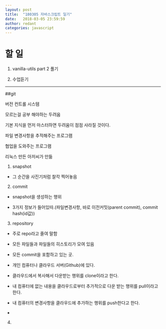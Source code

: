 ```yaml
---
layout: post
title:  "180305 자바스크립트 일기"
date:   2018-03-05 23:59:59
author: redant
categories: javascript
---
```


# 할 일 


1. vanilla-utils part 2 풀기


2. 수업듣기

---

##git

버전 컨트롤 시스템

모르는걸 공부 해야하는 두려움

기본 지식을 먼저 마스터하면 두려움이 점점 사라질 것이다.

파일 변경사항을 추적해주는 프로그램

협업을 도와주는 프로그램

리눅스 만든 아저씨가 만듦

1. snapshot

  - 그 순간을 사진기처럼 찰칵 찍어놓음

2. commit

  - snapshot을 생성하는 행위

  - 3가지 정보가 들어있따.(파일변경사항, 바로 이전커밋(parent commit), commit hash(id값))

3. repository

  - 주로 repo라고 줄여 말함

  - 모든 파일들과 파일들의 히스토리가 모여 있음

  - 모든 commit을 포함하고 있는 곳.

  - 개인 컴퓨터나 클라우드 서버(Github)에 있다.

  - 클라우드에서 복사해서 다운받는 행위를 clone이라고 한다.

  - 내 컴퓨터에 없는 내용을 클라우드로부터 추가적으로 다운 받는 행위를 pull이라고 한다.

  - 내 컴퓨터의 변경사항을 클라우드에 추가하는 행위를 push한다고 한다.

  - 

4. 
  